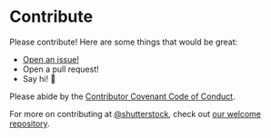 # Contribute

Please contribute! Here are some things that would be great:
- [Open an issue!](https://github.com/shutterstock/ntf-vagrant/issues/new)
- Open a pull request!
- Say hi! :wave:

Please abide by the [Contributor Covenant Code of Conduct](CODE_OF_CONDUCT.md).

For more on contributing at [@shutterstock](https://github.com/shutterstock), check out [our welcome repository](https://github.com/shutterstock/welcome).
